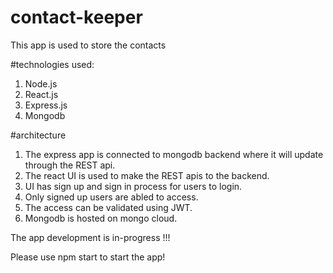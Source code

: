 # contact-keeper
This app is used to store the contacts

#technologies used:
1) Node.js
2) React.js
3) Express.js
4) Mongodb

#architecture
1) The express app is connected to mongodb backend where it will update through the REST api.
2) The react UI is used to make the REST apis to the backend.
3) UI has sign up and sign in process for users to login.
4) Only signed up users are abled to access.
5) The access can be validated using JWT.
6) Mongodb is hosted on mongo cloud. 

The app development is in-progress !!!

Please use npm start to start the app!
